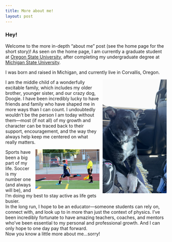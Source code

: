 ```yaml
---
title: More about me!
layout: post
---
```


### Hey!


Welcome to the more in-depth “about me” post (see the home page for the short story)!
As seen on the home page, I am currently a graduate student at [Oregon State University](https://physics.oregonstate.edu/), after completing my undergraduate degree at 
[Michigan State University](https://pa.msu.edu/). 


I was born and raised in Michigan, and currently live in Corvallis, Oregon. 

<p>
  <img src="/assets/images/doogie.JPG" alt="Doogie" style="float: right; margin: 0 0 10px 10px; width: 200px;">
  I am the middle child of a wonderfully excitable family, which includes my older brother, younger sister, and our crazy dog, Doogie. I have been incredibly lucky to have friends and family who have shaped me in more ways than I can count. I undoubtedly wouldn’t be the person I am today without them—most (if not all) of my growth and character can be traced back to their support, encouragement, and the way they always help keep me centered on what really matters.
</p>


<p>
    <img src="/assets/images/me_playing_soccer.JPG" alt="Me taking a corner kick" style="float: right; margin: 0 0 10px 10px; width: 200px;">
  Sports have been a big part of my life. Soccer is my number one (and always will be), 
and I’m doing my best to stay active as life gets busier. 
  <br>
  In the long run, I hope to be an educator—someone students can rely on, connect with, and look up to in more than just the context of physics. I’ve been incredibly fortunate to have amazing teachers, coaches, and mentors who’ve been essential to my personal and professional growth. And I can only hope to one day pay that forward.
  <br>
  Now you know a little more about me…sorry!
</p>




